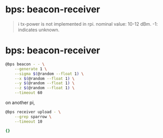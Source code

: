 # bps: beacon-receiver

> ℹ️ tx-power is not implemented in rpi. nominal value: 10-12 dBm. -1: indicates unknown.

# bps: beacon-receiver

```bash
@bps beacon - - \
    --generate 1 \
    --sigma $(@random --float 1) \
    --x $(@random --float 1) \
    --y $(@random --float 1) \
    --z $(@random --float 1) \
    --timeout 60
```

on another pi,

```bash
@bps receiver upload - \
    --grep sparrow \
    --timeout 10
```


```yaml
{}

```
